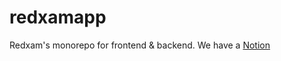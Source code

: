 # redxamapp
Redxam's monorepo for frontend & backend.
We have a [Notion](https://www.notion.so/redxam/Engineering-Wiki-5a4e880681754d4ab5cd582c5a601500)
